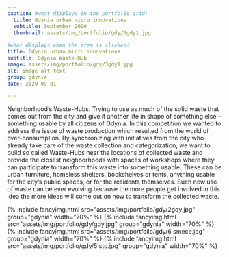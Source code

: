 ```yaml
---
caption: #what displays in the portfolio grid:
  title: Gdynia urban micro innovations
  subtitle: September 2020
  thumbnail: assets/img/portfolio/gdy/3gdy1.jpg
  
#what displays when the item is clicked:
title: Gdynia urban micro innovations
subtitle: Gdynia Waste-Hub
image: assets/img/portfolio/gdy/3gdy1.jpg
alt: image alt text
group: gdynia
date: 2020-09-01

---
```

Neighborhood’s Waste-Hubs. Trying to use as much of the solid waste that comes out from the city and give it another life in shape of something else – something usable by all citizens of Gdynia. In this competition we wanted to address the issue of waste production which resulted from the world of over-consumption. By synchronizing with initiatives from the city who already take care of the waste collection and categorization, we want to build so called Waste-Hubs near the locations of collected waste and provide the closest neighborhoods with spaces of workshops where they can participate to transform this waste into something usable. These can be urban furniture, homeless shelters, bookshelves or tents, anything usable for the city’s public spaces, or for the residents themselves. Such new use of waste can be ever evolving because the more people get involved in this idea the more ideas will come out on how to transform the collected waste. 

{% include fancyimg.html src="assets/img/portfolio/gdy/2gdy.jpg" group="gdynia" width="70%" %}
{% include fancyimg.html src="assets/img/portfolio/gdy/gdy.jpg" group="gdynia" width="70%" %}
{% include fancyimg.html src="assets/img/portfolio/gdy/6 smece.jpg" group="gdynia" width="70%" %}
{% include fancyimg.html src="assets/img/portfolio/gdy/5 sto.jpg" group="gdynia" width="70%" %}
